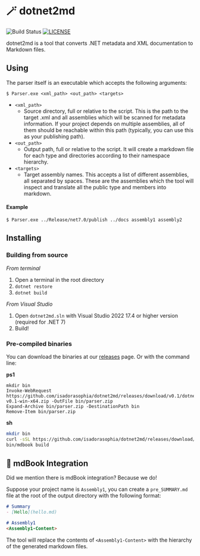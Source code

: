 # 🪄 dotnet2md

![Build Status](https://github.com/isadorasophia/dotnet2md/actions/workflows/ci.yaml/badge.svg)
[![LICENSE](https://img.shields.io/github/license/isadorasophia/dotnet2md.svg)](LICENSE)

dotnet2md is a tool that converts .NET metadata and XML documentation to Markdown files.

## Using
The parser itself is an executable which accepts the following arguments:

```shell
$ Parser.exe <xml_path> <out_path> <targets>
```

- `<xml_path>`
  - Source directory, full or relative to the script. This is the path to the target .xml and all assemblies which will be scanned for metadata information. If your project depends on multiple assemblies, all of them should be reachable within this path (typically, you can use this as your publishing path).
- `<out_path>` 
  - Output path, full or relative to the script. It will create a markdown file for each type and directories according to their namespace hierarchy.
- `<targets>` 
  - Target assembly names. This accepts a list of different assemblies, all separated by spaces. These are the assemblies which the tool will inspect and translate all the public type and members into markdown.
  
#### Example
```shell
$ Parser.exe ../Release/net7.0/publish ../docs assembly1 assembly2
```

## Installing
### Building from source
_From terminal_
1. Open a terminal in the root directory
2. `dotnet restore`
3. `dotnet build`

_From Visual Studio_
1. Open `dotnet2md.sln` with Visual Studio 2022 17.4 or higher version (required for .NET 7)
2. Build!

### Pre-compiled binaries
You can download the binaries at our [releases](https://github.com/isadorasophia/dotnet2md/releases/) page. Or with the command line:

**ps1**
```shell
mkdir bin
Invoke-WebRequest https://github.com/isadorasophia/dotnet2md/releases/download/v0.1/dotnet2md-v0.1-win-x64.zip -OutFile bin/parser.zip
Expand-Archive bin/parser.zip -DestinationPath bin
Remove-Item bin/parser.zip
```

**sh**
```bash
mkdir bin
curl -sSL https://github.com/isadorasophia/dotnet2md/releases/download/v0.1/dotnet2md-v0.1-linux-x64.tar.gz | tar -xz --directory=bin
bin/mdbook build
```

## 📖 mdBook Integration
Did we mention there is mdBook integration? Because we do! 

Suppose your project name is `Assembly1`, you can create a `pre_SUMMARY.md` file at the root of the output directory with the following format:

```markdown
# Summary
- [Hello](hello.md)

# Assembly1
<Assembly1-Content>
```

The tool will replace the contents of `<Assembly1-Content>` with the hierarchy of the generated markdown files.
